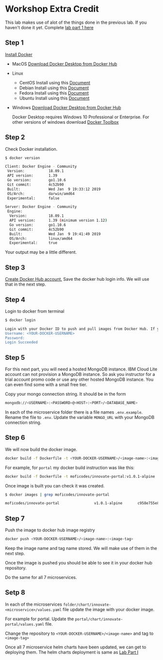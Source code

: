 # Workshop Extra Credit

This lab makes use of alot of the things done in the previous lab. If you haven't done it yet. Complete [lab part 1 here](overview/#lets-get-started)

## Step 1

[Install Docker](https://docs.docker.com/install/)

* MacOS [Download Docker Desktop from Docker Hub](https://hub.docker.com/editions/community/docker-ce-desktop-mac)
* Linux
  * CentOS Install using this [Document](https://docs.docker.com/install/linux/docker-ce/centos/)
  * Debian Install using this [Document](https://docs.docker.com/install/linux/docker-ce/debian/)
  * Fedora Install using this [Document](https://docs.docker.com/install/linux/docker-ce/fedora/)
  * Ubuntu Install using this [Document](https://docs.docker.com/install/linux/docker-ce/ubuntu/)
* Windows [Download Docker Desktop from Docker Hub](https://hub.docker.com/editions/community/docker-ce-desktop-windows)

  Docker Desktop requires Windows 10 Professional or Enterprise. For other versions of windows download [Docker Toolbox](https://docs.docker.com/toolbox/overview/)

## Step 2

Check Docker installation.

```bash
$ docker version

Client: Docker Engine - Community
 Version:           18.09.1
 API version:       1.39
 Go version:        go1.10.6
 Git commit:        4c52b90
 Built:             Wed Jan  9 19:33:12 2019
 OS/Arch:           darwin/amd64
 Experimental:      false

Server: Docker Engine - Community
 Engine:
  Version:          18.09.1
  API version:      1.39 (minimum version 1.12)
  Go version:       go1.10.6
  Git commit:       4c52b90
  Built:            Wed Jan  9 19:41:49 2019
  OS/Arch:          linux/amd64
  Experimental:     true
```

Your output may be a little different.

## Step 3

[Create Docker Hub account.](https://hub.docker.com/signup) Save the docker hub login info. We will use that in the next step.

## Step 4

Login to docker from terminal

```bash
$ docker login

Login with your Docker ID to push and pull images from Docker Hub. If you don't have a Docker ID, head over to https://hub.docker.com to create one.
Username: <YOUR-DOCKER-USERNAME>
Password:
Login Succeeded
```

## Step 5

For this next part, you will need a hosted MongoDB instance. IBM Cloud Lite account can not provision a MongoDB instance. So ask you instructor for a trial account promo code or use any other hosted MongoDB instance. You can even find some with a small free tier.

Copy your mongo connection string. It should be in the form

```bash
mongodb://<USERNAME>:<PASSWORD>@<HOST>:<PORT>/<DATABASE_NAME>
```

In each of the microservice folder there is a file names `.env.example`. Rename the file to `.env`. Update the variable `MONGO_URL` with your MongoDB connection string.

## Step 6

We will now build the docker image.

```bash
docker build -f Dockerfile -t <YOUR-DOCKER-USERNAME>/<image-name>:<image-tag>
```

For example, for `portal` my docker build instruction was like this:

```bash
docker build -f Dockerfile -t moficodes/innovate-portal:v1.0.1-alpine .
```

Once image is built you can check it was created.

```bash
$ docker images | grep moficodes/innovate-portal

moficodes/innovate-portal                v1.0.1-alpine       c958e755e877        About an hour ago   156MB
```

## Step 7

Push the image to docker hub image registry

```bash
docker push <YOUR-DOCKER-USERNAME>/<image-name>:<image-tag>
```

Keep the image name and tag name stored. We will make use of them in the next step.

Once the image is pushed you should be able to see it in your docker hub repository.

Do the same for all 7 microservices.

## Setp 8

In each of the microservices `folder/chart/innovate-<microservice>/values.yaml` file update the image with your docker image.

For example for portal. Update the `portal/chart/innovate-portal/values.yaml` file.

Change the repository to `<YOUR-DOCKER-USERNAME>/<image-name>` and tag to `<image-tag>`

Once all 7 microservice helm charts have been updated, we can get to deploying them. The helm charts deployment is same as [Lab Part I](overview/deploy-innovate-digital-bank.md)

